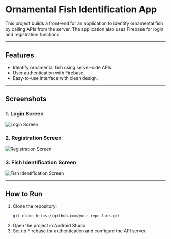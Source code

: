 # Ornamental Fish Identification App

This project builds a front-end for an application to identify ornamental fish by calling APIs from the server. The application also uses Firebase for login and registration functions.

---

## Features
- Identify ornamental fish using server-side APIs.
- User authentication with Firebase.
- Easy-to-use interface with clean design.

---

## Screenshots

### 1. Login Screen
![Login Screen](https://github.com/user-attachments/assets/4d803ac0-0d7f-477d-b769-6ce408411e84)

### 2. Registration Screen
![Registration Screen](https://github.com/user-attachments/assets/a5c4b98c-c7ce-457b-8657-045184331dc2)

### 3. Fish Identification Screen
![Fish Identification Screen](https://github.com/user-attachments/assets/d52057b6-3e34-4c07-95aa-fd299ff9aaa1)

---

## How to Run
1. Clone the repository:
   ```bash
   git clone https://github.com/your-repo-link.git
2. Open the project in Android Studio
3. Set up Firebase for authentication and configure the API server.


